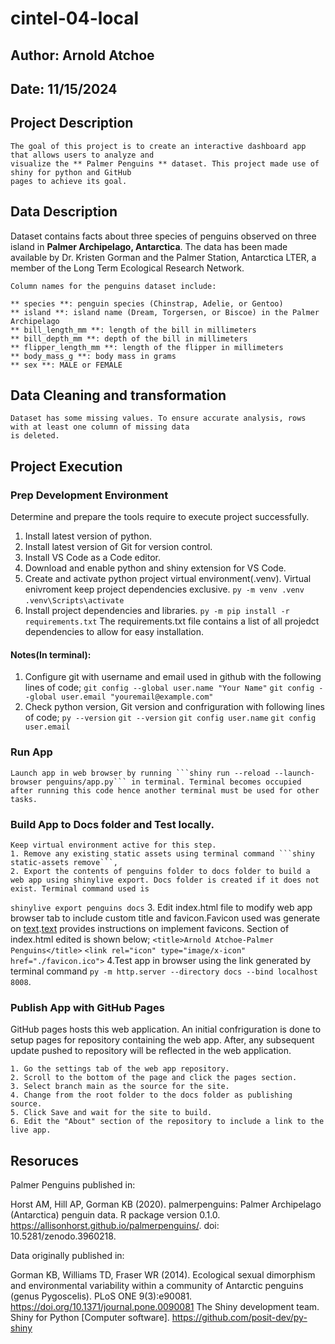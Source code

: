 # cintel-04-local
## Author: Arnold Atchoe
## Date: 11/15/2024

## Project Description
    The goal of this project is to create an interactive dashboard app that allows users to analyze and 
    visualize the ** Palmer Penguins ** dataset. This project made use of shiny for python and GitHub 
    pages to achieve its goal.

## Data Description
   Dataset contains facts about three species of penguins observed on three island in **Palmer Archipelago, 
   Antarctica**. The data has been made available by Dr. Kristen Gorman and the Palmer Station, Antarctica LTER, 
   a member of the Long Term Ecological Research Network.

    Column names for the penguins dataset include:

    ** species **: penguin species (Chinstrap, Adelie, or Gentoo)
    ** island **: island name (Dream, Torgersen, or Biscoe) in the Palmer Archipelago
    ** bill_length_mm **: length of the bill in millimeters
    ** bill_depth_mm **: depth of the bill in millimeters
    ** flipper_length_mm **: length of the flipper in millimeters
    ** body_mass_g **: body mass in grams
    ** sex **: MALE or FEMALE

## Data Cleaning and transformation
    Dataset has some missing values. To ensure accurate analysis, rows with at least one column of missing data 
    is deleted.

## Project Execution

### Prep Development Environment
Determine and prepare the tools require to execute project successfully.

1. Install latest version of python.
2. Install latest version of Git for version control.
3. Install VS Code as a Code editor.
4. Download and enable python and shiny extension for VS Code.
5. Create and activate python project virtual environment(.venv). Virtual enivroment keep
project dependencies exclusive.
```py -m venv .venv```
```.venv\Scripts\activate```
6. Install project dependencies and libraries.
```py -m pip install -r requirements.txt```
The requirements.txt file contains a list of all projedct dependencies to allow for easy installation.

#### Notes(In terminal):
1. Configure git with username and email used in github with the following lines of code;
```git config --global user.name "Your Name"```
```git config --global user.email "youremail@example.com"```
2. Check python version, Git version and confriguration with following lines of code;
 ```py --version```
```git --version```
 ```git config user.name```
 ```git config user.email```

### Run App
    Launch app in web browser by running ```shiny run --reload --launch-browser penguins/app.py``` in terminal. Terminal becomes occupied after running this code hence another terminal must be used for other tasks.

### Build App to Docs folder and Test locally.
    Keep virtual environment active for this step.
    1. Remove any existing static assets using terminal command ```shiny static-assets remove```,
    2. Export the contents of penguins folder to docs folder to build a web app using shinylive export. Docs folder is created if it does not exist. Terminal command used is 
```shinylive export penguins docs```
    3. Edit index.html file to modify web app browser tab to include custom title and favicon.Favicon used was generate on [text](https://favicon.io/).[text](https://favicon.io/) provides instructions on implement favicons. Section of index.html edited is shown below;
```<title>Arnold Atchoe-Palmer Penguins</title>```
```<link rel="icon" type="image/x-icon" href="./favicon.ico">```
    4.Test app in browser using the link generated by terminal command
 ```py -m http.server --directory docs --bind localhost 8008```.
 
### Publish App with GitHub Pages
GitHub pages hosts this web application. An initial confriguration is done to setup pages for repository containing the web app.
After, any subsequent update pushed to repository will be reflected in the web application.

    1. Go the settings tab of the web app repository.
    2. Scroll to the bottom of the page and click the pages section.
    3. Select branch main as the source for the site.
    4. Change from the root folder to the docs folder as publishing source.
    5. Click Save and wait for the site to build.
    6. Edit the "About" section of the repository to include a link to the live app.

## Resoruces  

Palmer Penguins published in:

Horst AM, Hill AP, Gorman KB (2020). palmerpenguins: Palmer Archipelago (Antarctica) penguin data. R package version 0.1.0. https://allisonhorst.github.io/palmerpenguins/. doi: 10.5281/zenodo.3960218.

Data originally published in:

Gorman KB, Williams TD, Fraser WR (2014). Ecological sexual dimorphism and environmental variability within a community of Antarctic penguins (genus Pygoscelis). PLoS ONE 9(3):e90081. https://doi.org/10.1371/journal.pone.0090081
The Shiny development team. Shiny for Python [Computer software]. https://github.com/posit-dev/py-shiny

